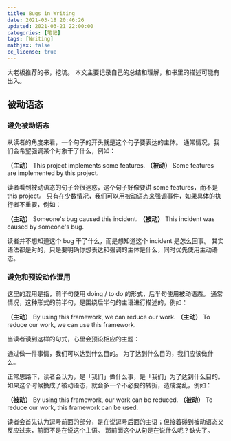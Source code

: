 ```yaml
---
title: Bugs in Writing
date: 2021-03-18 20:46:26
updated: 2021-03-21 22:00:00
categories: [笔记]
tags: [Writing]
mathjax: false
cc_license: true
---
```


大老板推荐的书，挖坑。
本文主要记录自己的总结和理解，和书里的描述可能有出入。

<!--more-->

## 被动语态

### 避免被动语态

从读者的角度来看，一个句子的开头就是这个句子要表达的主体。
通常情况，我们会希望强调某个对象干了什么，例如：

**（主动）** This project implements some features.
**（被动）** Some features are implemented by this project.

读者看到被动语态的句子会很迷惑，这个句子好像要讲 some features，而不是 this project。
只有在少数情况，我们可以用被动语态来强调事件，如果具体的执行者不重要，例如：

**（主动）** Someone's bug caused this incident.
**（被动）** This incident was caused by someone's bug.

读者并不想知道这个 bug 干了什么，而是想知道这个 incident 是怎么回事。
其实语法都是对的，只是要明确你想表达和强调的主体是什么，同时优先使用主动语态。

### 避免和预设动作混用

这里的混用是指，前半句使用 doing / to do 的形式，后半句使用被动语态。
通常情况，这种形式的前半句，是围绕后半句的主语进行描述的，例如：

**（主动）** By using this framework, we can reduce our work.
**（主动）** To reduce our work, we can use this framework.

当读者读到这样的句式，心里会预设相应的主题：

通过做一件事情，我们可以达到什么目的。
为了达到什么目的，我们应该做什么。

正常思路下，读者会认为，是「我们」做什么事，是「我们」为了达到什么目的。
如果这个时候换成了被动语态，就会多一个不必要的转折，造成混乱，例如：

**（被动）** By using this framework, our work can be reduced.
**（被动）** To reduce our work, this framework can be used.

读者会首先认为逗号前面的部分，是在说逗号后面的主语；但接着碰到被动语态又反应过来，前面不是在说这个主语。
那前面这个从句是在说什么呢？缺失了。
